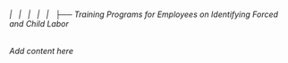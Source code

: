 ###### |   |   |   |   |   ├── Training Programs for Employees on Identifying Forced and Child Labor

*Add content here*
